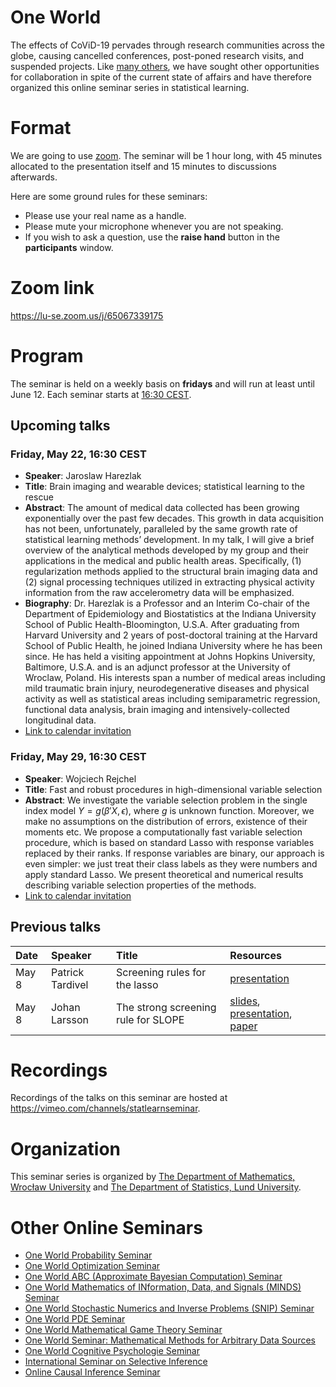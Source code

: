 <script type="text/x-mathjax-config">
  MathJax.Hub.Config({
    tex2jax: {
      inlineMath: [ ['$','$'], ["\\(","\\)"] ],
      processEscapes: true
    }
  });
</script>
<script
  type="text/javascript"
  charset="utf-8"
  src="https://cdn.mathjax.org/mathjax/latest/MathJax.js?config=TeX-AMS-MML_HTMLorMML"
>
</script>
<script
  type="text/javascript"
  charset="utf-8"
  src="https://vincenttam.github.io/javascripts/MathJaxLocal.js"
>
</script>

# One World

The effects of CoViD-19 pervades through research communities across the globe,
causing cancelled conferences, post-poned research visits, and suspended
projects. Like [many others](#other-one-world-seminars), we have sought 
other opportunities for collaboration in spite of the current state of
affairs and have therefore organized this online seminar 
series in statistical learning.

# Format

We are going to use [zoom](https://zoom.us/). The seminar will be 1 hour
long, with 45 minutes allocated to the presentation itself and 15 minutes to
discussions afterwards. 

Here are some ground rules for these seminars:

- Please use your real name as a handle.
- Please mute your microphone whenever you are not speaking.
- If you wish to ask a question, use the **raise hand** button in the
  **participants** window.

# Zoom link

<https://lu-se.zoom.us/j/65067339175>

# Program

The seminar is held on a weekly basis on **fridays** and will run
at least until June 12. Each seminar starts at
[16:30 CEST](https://www.thetimezoneconverter.com/?t=16%3A30%20pm&tz=Warsaw&).

## Upcoming talks

### Friday, May 22, 16:30 CEST

- **Speaker**: Jaroslaw Harezlak
- **Title**: Brain imaging and wearable devices; statistical
  learning to the rescue
- **Abstract**: The amount of medical data collected has been growing 
   exponentially over the past few decades. This growth in data acquisition has 
   not been, unfortunately, paralleled by the same growth rate of statistical
   learning methods’ development. In my talk, I will give a brief overview of
   the analytical methods developed by my group and their applications in the
   medical and public health areas. Specifically, (1) regularization methods
   applied to the structural brain imaging data and (2) signal processing
   techniques utilized in extracting physical activity information from the raw
   accelerometry data will be emphasized. 
- **Biography**: Dr. Harezlak is a Professor and an Interim Co-chair of the 
   Department of Epidemiology and Biostatistics at the Indiana University 
   School of Public Health-Bloomington, U.S.A. After graduating from Harvard 
   University and 2 years of post-doctoral training at the Harvard School of 
   Public Health, he joined Indiana University where he has been since. He has 
   held a visiting appointment at Johns Hopkins University, Baltimore, U.S.A. 
   and is an adjunct professor at the University of Wroclaw, Poland. His 
   interests span a number of medical areas including mild traumatic brain 
   injury, neurodegenerative diseases and physical activity as well as 
   statistical areas including semiparametric regression, functional data 
   analysis, brain imaging and intensively-collected longitudinal data.
- [Link to calendar invitation](https://lu-se.zoom.us/meeting/u5Etce6rrTIrHdGmDxIUKT33_HsILcrt6Tui/ics?icsToken=98tyKu-trj0tGdecsR6CR_MMAo_oKOnztlhcgqd6kTv9KhV4VlClCcpRG558AsyG)
   
### Friday, May 29, 16:30 CEST

- **Speaker**: Wojciech Rejchel
- **Title**: Fast and robust procedures in high-dimensional variable selection
- **Abstract**: We investigate the variable selection problem in the single 
   index model $Y=g(\beta'X,\epsilon)$, where $g$ is unknown function. Moreover,
   we make no assumptions on the distribution of errors, existence of their
   moments etc. We propose a computationally fast variable selection procedure,
   which is based on standard Lasso with response variables replaced by their
   ranks. If response variables are binary, our approach is  even simpler: we 
   just treat their class labels as they were numbers and apply standard Lasso. 
   We present theoretical and numerical results describing variable selection 
   properties of the methods.
- [Link to calendar invitation](https://lu-se.zoom.us/meeting/u5Etce6rrTIrHdGmDxIUKT33_HsILcrt6Tui/ics?icsToken=98tyKu-trj0tGdecsR6CR_MMAo_oKOnztlhcgqd6kTv9KhV4VlClCcpRG558AsyG)

## Previous talks

| Date  | Speaker          | Title                               | Resources                                                                                                                       |
| :---- | :--------------- | :---------------------------------- | :------------------------------------------------------------------------------------------------------------------------------ |
| May 8 | Patrick Tardivel | Screening rules for the lasso       | [presentation](https://vimeo.com/416630058)                                                                                     |
| May 8 | Johan Larsson    | The strong screening rule for SLOPE | [slides](slides\200508-johanlarsson.pdf), [presentation](https://vimeo.com/416633997), [paper](http://arxiv.org/abs/2005.03730) |

# Recordings

Recordings of the talks on this seminar are hosted at
<https://vimeo.com/channels/statlearnseminar>.

# Organization

This seminar series is organized by 
[The Department of Mathematics, Wrocław University](https://www.math.uni.wroc.pl) and 
[The Department of Statistics, Lund University](https://stat.lu.se).

# Other Online Seminars

- [One World Probability Seminar](https://www.wim.uni-mannheim.de/doering/one-world/)
- [One World Optimization Seminar](https://owos.univie.ac.at/)
- [One World ABC (Approximate Bayesian Computation) Seminar](https://warwick.ac.uk/fac/sci/statistics/news/upcoming-seminars/abcworldseminar)
- [One World Mathematics of INformation, Data, and Signals (MINDS) Seminar](https://sites.google.com/view/minds-seminar/home)
- [One World Stochastic Numerics and Inverse Problems (SNIP) Seminar](https://www.icms.org.uk/V_SNIPS.php)
- [One World PDE Seminar](https://people.bath.ac.uk/mw2319/owpde/)
- [One World Mathematical Game Theory Seminar](https://gametheorynetwork.com/one-world-game-theory-seminar/)
- [One World Seminar: Mathematical Methods for Arbitrary Data Sources](http://www.nonlocal-methods.eu/oneworld/)
- [One World Cognitive Psychologie Seminar](https://www.sowi.uni-mannheim.de/en/erdfelder/research/one-world-cps/)
- [International Seminar on Selective Inference](https://www.selectiveinferenceseminar.com)
- [Online Causal Inference Seminar](https://sites.google.com/view/ocis/home)

